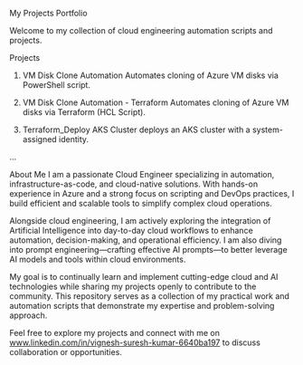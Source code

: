 My Projects Portfolio


Welcome to my collection of cloud engineering automation scripts and projects.

Projects
1. VM Disk Clone Automation
Automates cloning of Azure VM disks via PowerShell script.

2. VM Disk Clone Automation - Terraform
Automates cloning of Azure VM disks via Terraform (HCL Script).

3. Terraform_Deploy AKS Cluster
deploys an AKS cluster with a system-assigned identity.

...

About Me
I am a passionate Cloud Engineer specializing in automation, infrastructure-as-code, and cloud-native solutions. With hands-on experience in Azure and a strong focus on scripting and DevOps practices, I build efficient and scalable tools to simplify complex cloud operations.

Alongside cloud engineering, I am actively exploring the integration of Artificial Intelligence into day-to-day cloud workflows to enhance automation, decision-making, and operational efficiency. I am also diving into prompt engineering—crafting effective AI prompts—to better leverage AI models and tools within cloud environments.

My goal is to continually learn and implement cutting-edge cloud and AI technologies while sharing my projects openly to contribute to the community. This repository serves as a collection of my practical work and automation scripts that demonstrate my expertise and problem-solving approach.

Feel free to explore my projects and connect with me on www.linkedin.com/in/vignesh-suresh-kumar-6640ba197 to discuss collaboration or opportunities.

